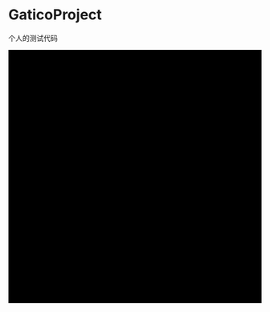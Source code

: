 # GaticoProject
个人的测试代码
<!DOCTYPE html>
<html lang="en">
<head>
    <meta charset="UTF-8">
    <title>Title</title>
</head>
<body>
<canvas id="can" width="400px" height="400px" style="background-color: #000000;display:block;margin:0px auto"></canvas>
<script>
    var sn=[02,01],dz=03,fx=1,n,ctx=document.getElementById("can").getContext("2d");
    function  draw(t,c) {
        ctx.fillStyle=c;
        ctx.fillRect(t%20*20+1,~~(t/20)*20+1,18,18);
    }
    document.onkeydown=function(e){
        fx=sn[1]-sn[0]==(n=[-1,-20,1,20][(e||event).keyCode-37]||fx)?fx:n;
        console.log(fx);
    }
    !function(){
        sn.unshift(n=sn[0]+fx);
        if(sn.indexOf(n,1)>0||n<0||n>399||fx==1&&n%20==0||fx==-1&&n%20==19){
            return alert("GAME OVER");
        }
        draw(n,"Lime");
        if(n==dz){
            while(sn.indexOf(dz=~~(Math.random()*400))>=0);
                draw(dz,"Yellow")
        }else{
            draw(sn.pop(),"Black");
        }
        setTimeout(arguments.callee,130);
    }();
</script>
</body>
</html>